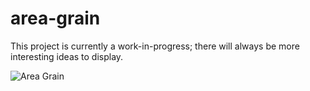 # area-grain

This project is currently a work-in-progress; there will always be more interesting ideas to display.

![Area Grain](https://user-images.githubusercontent.com/63687573/132008555-acd8c64d-2a36-4225-97bd-5593a7211751.png)
